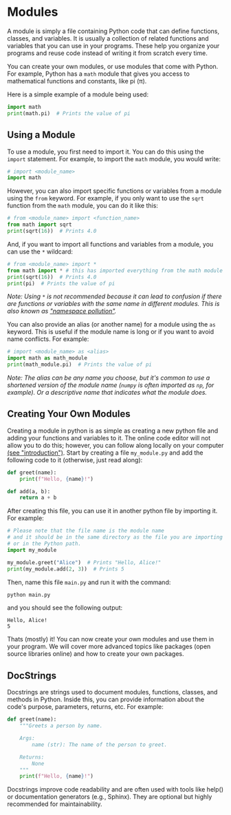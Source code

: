 # Modules

A module is simply a file containing Python code that can define functions, classes, and variables. It is usually a collection of related functions and variables that you can use in your programs. These help you organize your programs and reuse code instead of writing it from scratch every time. 

You can create your own modules, or use modules that come with Python. For example, Python has a `math` module that gives you access to mathematical functions and constants, like pi (π).

Here is a simple example of a module being used:
```python
import math
print(math.pi)  # Prints the value of pi
```
<codapi-snippet sandbox="python" init-delay="500" ></codapi-snippet>

## Using a Module

To use a module, you first need to import it. You can do this using the `import` statement. For example, to import the `math` module, you would write:

```python
# import <module_name>
import math
```

However, you can also import specific functions or variables from a module using the `from` keyword. For example, if you only want to use the `sqrt` function from the `math` module, you can do it like this:
```python
# from <module_name> import <function_name>
from math import sqrt
print(sqrt(16))  # Prints 4.0
```
<codapi-snippet sandbox="python" init-delay="500" ></codapi-snippet>

And, if you want to import all functions and variables from a module, you can use the `*` wildcard:
```python
# from <module_name> import *
from math import * # this has imported everything from the math module
print(sqrt(16))  # Prints 4.0
print(pi)  # Prints the value of pi
```
<codapi-snippet sandbox="python" init-delay="500" ></codapi-snippet>

*Note: Using `*` is not recommended because it can lead to confusion if there are functions or variables with the same name in different modules. This is also known as ["namespace pollution"](https://pybit.es/articles/why-you-should-avoid-import-in-python/).*

You can also provide an alias (or another name) for a module using the `as` keyword. This is useful if the module name is long or if you want to avoid name conflicts. For example:
```python
# import <module_name> as <alias>
import math as math_module 
print(math_module.pi)  # Prints the value of pi
```
<codapi-snippet sandbox="python" init-delay="500" ></codapi-snippet>

*Note: The alias can be any name you choose, but it's common to use a shortened version of the module name (`numpy` is often imported as `np`, for example). Or a descriptive name that indicates what the module does.*

## Creating Your Own Modules

Creating a module in python is as simple as creating a new python file and adding your functions and variables to it. The online code editor will not allow you to do this; however, you can follow along locally on your computer [(see "introduction")](../). Start by creating a file `my_module.py` and add the following code to it (otherwise, just read along):

```python
def greet(name):
    print(f"Hello, {name}!")

def add(a, b):
    return a + b
```

After creating this file, you can use it in another python file by importing it. For example:
```python
# Please note that the file name is the module name
# and it should be in the same directory as the file you are importing it into
# or in the Python path.
import my_module

my_module.greet("Alice")  # Prints "Hello, Alice!"
print(my_module.add(2, 3))  # Prints 5
```

Then, name this file `main.py` and run it with the command:
```bash
python main.py
```

and you should see the following output:
```
Hello, Alice!
5
```

Thats (mostly) it! You can now create your own modules and use them in your program. We will cover more advanced topics like packages (open source libraries online) and how to create your own packages.

## DocStrings

Docstrings are strings used to document modules, functions, classes, and methods in Python. Inside this, you can provide information about the code's purpose, parameters, returns, etc. For example:

```python
def greet(name):
    """Greets a person by name.

    Args:
        name (str): The name of the person to greet.

    Returns:
        None
    """
    print(f"Hello, {name}!")
```

Docstrings improve code readability and are often used with tools like help() or documentation generators (e.g., Sphinx). They are optional but highly recommended for maintainability.

